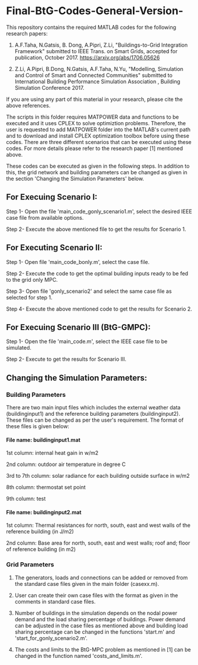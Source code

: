# Final-BtG-Codes-General-Version-

This repository contains the required MATLAB codes for the following research papers:

1. A.F.Taha, N.Gatsis, B. Dong, A.Pipri, Z.Li, "Buildings-to-Grid Integration Framework" submitted to IEEE Trans. on Smart Grids, accepted for publication, October 2017. https://arxiv.org/abs/1706.05626

2. Z.Li, A.Pipri, B.Dong, N.Gatsis, A.F.Taha, N.Yu, "Modelling, Simulation and Control of Smart and Connected Communities" submitted to International Building Performance Simulation Association , Building Simulation Conference 2017.

If you are using any part of this material in your research, please cite the above references.

The scripts in this folder requires MATPOWER data and functions to be executed and it uses  CPLEX to solve optimiztion problems. Therefore, the user is requested to add MATPOWER folder into the MATLAB's current path and to download and install CPLEX optimization toolbox before using these codes.
There are three different scenarios that can be executed using these codes.  For more details please refer to the research paper [1] mentioned above.

These codes can be executed as given in the following steps. In addition to this, the grid network and building parameters can be changed as given in the section 'Changing the Simulation Parameters' below.

## For Execuing Scenario I:

Step 1- Open the file 'main_code_gonly_scenario1.m', select the desired IEEE case file from available options.

Step 2- Execute the above mentioned file to get the results for Scenario 1.


## For Executing Scenario II:

Step 1- Open file 'main_code_bonly.m', select the case file.

Step 2- Execute the code to get the optimal building inputs ready to be fed to the grid only MPC.

Step 3- Open file 'gonly_scenario2' and select the same case file as selected for step 1.

Step 4- Execute the above mentioned code to get the results for Scenario 2.


## For Execuing Scenario III (BtG-GMPC):

Step 1- Open the file 'main_code.m', select the IEEE case file to be simulated.

Step 2- Execute to get the results for Scenario III.


## Changing the Simulation Parameters:

### Building Parameters

There are two main input files which includes the external weather data (buildinginput1) and the reference building parameters (buildinginput2). These files can be changed as per the user's requirement. The format of these files is given below:

#### File name: buildinginput1.mat

1st column: 	internal heat gain in w/m2

2nd column: 	outdoor air temperature in degree C

3rd to 7th column: 	solar radiance for each building outside surface in w/m2

8th column: 	thermostat set point

9th column: 	test  


#### File name: buildinginput2.mat

1st column: 	Thermal resistances for north, south, east and west walls of the reference building (in J/m2)

2nd column: 	Base area for north, south, east and west walls; roof and; floor  of reference building (in m2)


### Grid Parameters

1. The generators, loads and connections can be added or removed from the standard case files given in the main folder (casexx.m). 

2. User can create their own case files with the format as given in the comments in standard case files.

3. Number of buildings in the simulation depends on the nodal power demand and the load sharing percentage of buildings. Power demand can be adjusted in the case files as mentioned above and building load sharing percentage can be changed in the functions 'start.m' and 'start_for_gonly_scenario2.m'.

4. The costs and limits to the BtG-MPC problem as mentioned in [1] can be changed in the function named 'costs_and_limits.m'.
